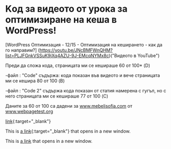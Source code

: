 # Kод за видеото от урока за оптимизиране на кеша в WordPress!
[WordPress Оптимизация - 12/15 - Оптимизация на кеширането - как да го направим?] (https://youtu.be/JNcBMFWnQHM?list=PLJFGnkVSSuK9jXq4AZU-9J-EMcqNYMx8c)("Видеото в YouTube")

Преди да сложа кода, страницата ми се кешираше 60 от 100* (D)

-файл : "Code" съдържа: кода показан във видеото и вече страницата ми се кешира 80 от 100 (B)

-файл : "Code 2"  съдържа кода показан от статия намерена с гугъл, но с него страницата ми се кешираше 77 от 100  (C)



Даните за 60 от 100 са дадени за www.mebelisofia.com от www.webpagetest.org


[link](www.mebelisofia.com){:target="_blank"}


This is [a link](http://example.com){:target="_blank"} that opens in a new window.

<p>This is <a href="http://example.com" target="_blank">a link</a> that opens in a new window.</p>
